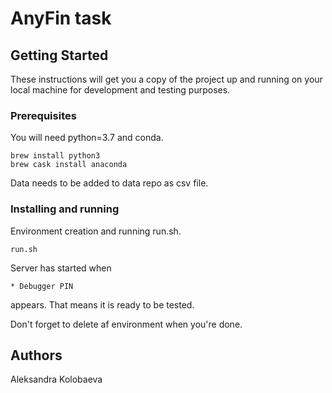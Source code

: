 # AnyFin task

## Getting Started

These instructions will get you a copy of the project up and running on your local machine for development and testing purposes. 

### Prerequisites

You will need python=3.7 and conda.

```
brew install python3
brew cask install anaconda
```

Data needs to be added to data repo as csv file.

### Installing and running

Environment creation and running run.sh.

```
run.sh
```

Server has started when 
```
* Debugger PIN
``` 

appears. That means it is ready to be tested.

Don't forget to delete af environment when you're done.

## Authors

Aleksandra Kolobaeva